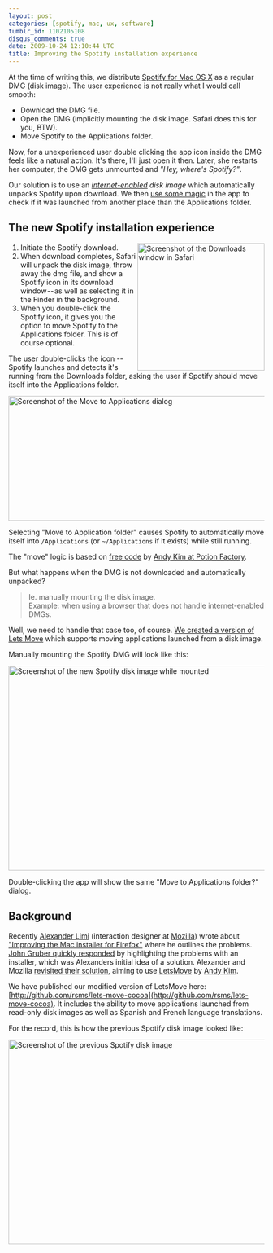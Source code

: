 ```yaml
---
layout: post
categories: [spotify, mac, ux, software]
tumblr_id: 1102105108
disqus_comments: true
date: 2009-10-24 12:10:44 UTC
title: Improving the Spotify installation experience
---
```


At the time of writing this, we distribute [Spotify for Mac OS X](http://www.spotify.com/download/mac/) as a regular DMG (disk image). The user experience is not really what I would call smooth:

- Download the DMG file.
- Open the DMG (implicitly mounting the disk image. Safari does this for you, BTW).
- Move Spotify to the Applications folder.

Now, for a unexperienced user double clicking the app icon inside the DMG feels like a natural action. It's there, I'll just open it then. Later, she restarts her computer, the DMG gets unmounted and *"Hey, where's Spotify?"*.

Our solution is to use an *[internet-enabled](http://developer.apple.com/mac/library/documentation/DeveloperTools/Conceptual/SoftwareDistribution/Containers/Containers.html#//apple_ref/doc/uid/10000145i-CH4-SW4) disk image* which automatically unpacks Spotify upon download. We then [use some magic](http://github.com/rsms/lets-move-cocoa) in the app to check if it was launched from another place than the Applications folder.

<!--more-->

## The new Spotify installation experience

<img src="http://farm3.static.flickr.com/2472/4038969017_62e3d63669_o.png" width="250" alt="Screenshot of the Downloads window in Safari" align="right">

1. Initiate the Spotify download.
2. When download completes, Safari will unpack the disk image, 
   throw away the dmg file, and show a Spotify icon in its 
   download window -- as well as selecting it in the Finder 
   in the background.
3. When you double-click the Spotify icon, it gives you the 
   option to move Spotify to the Applications folder.
   This is of course optional.

The user double-clicks the icon -- Spotify launches and detects it's running from the Downloads folder, asking the user if Spotify should move itself into the Applications folder.

<img src="http://farm4.static.flickr.com/3505/4038968837_61f1fde485_o.png" width="554" height="245" alt="Screenshot of the Move to Applications dialog" class="center">

Selecting "Move to Application folder" causes Spotify to automatically move itself into `/Applications` (or `~/Applications` if it exists) while still running.

The "move" logic is based on [free code](http://github.com/potionfactory/LetsMove/) by [Andy Kim at Potion Factory](http://www.potionfactory.com/node/251).

But what happens when the DMG is not downloaded and automatically unpacked? 

> Ie. manually mounting the disk image.<br>
> Example: when using a browser that does not handle internet-enabled DMGs.

Well, we need to handle that case too, of course. [We created a version of Lets Move](http://github.com/rsms/lets-move-cocoa) which supports moving applications launched from a disk image.

Manually mounting the Spotify DMG will look like this:

<img src="http://farm4.static.flickr.com/3064/4038968917_606f616863_o.png" width="580" height="402" alt="Screenshot of the new Spotify disk image while mounted" class="center">

Double-clicking the app will show the same "Move to Applications folder?" dialog.


## Background

Recently [Alexander Limi](http://limi.net/) (interaction designer at [Mozilla](http://www.mozilla.com/)) wrote about ["Improving the Mac installer for Firefox"](http://limi.net/articles/improving-the-mac-installer-for-firefox/) where he outlines the problems. [John Gruber quickly responded](http://daringfireball.net/2009/09/how_should_mac_apps_be_distributed) by highlighting the problems with an installer, which was Alexanders initial idea of a solution. Alexander and Mozilla [revisited their solution](http://limi.net/articles/firefox-mac-installation-experience-revisited), aiming to use [LetsMove](http://github.com/potionfactory/LetsMove/) by [Andy Kim](http://www.potionfactory.com/node/251).

We have published our modified version of LetsMove here: [http://github.com/rsms/lets-move-cocoa](http://github.com/rsms/lets-move-cocoa). It includes the ability to move applications launched from read-only disk images as well as Spanish and French language translations.

For the record, this is how the previous Spotify disk image looked like:

<img src="http://farm3.static.flickr.com/2564/4038968767_706240b9ae_o.png" width="580" height="402" alt="Screenshot of the previous Spotify disk image" class="center">
